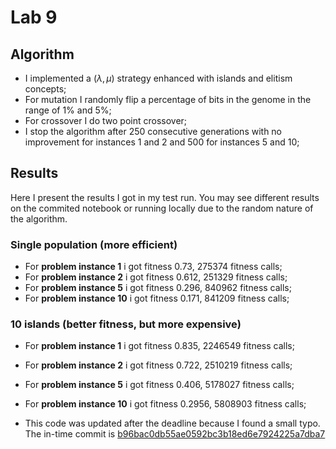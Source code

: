 # Lab 9

## Algorithm

- I implemented a $(\lambda, \mu)$ strategy enhanced with islands and elitism concepts;
- For mutation I randomly flip a percentage of bits in the genome in the range of 1% and 5%;
- For crossover I do two point crossover;
- I stop the algorithm after 250 consecutive generations with no improvement for instances 1 and 2 and 500 for instances 5 and 10;

## Results

Here I present the results I got in my test run. You may see different results on the commited notebook or running locally due to the random nature of the algorithm.

### Single population (more efficient)

- For **problem instance 1** i got fitness 0.73, 275374 fitness calls;
- For **problem instance 2** i got fitness 0.612, 251329 fitness calls;
- For **problem instance 5** i got fitness 0.296, 840962 fitness calls;
- For **problem instance 10** i got fitness 0.171, 841209 fitness calls;

### 10 islands (better fitness, but more expensive)

- For **problem instance 1** i got fitness 0.835, 2246549 fitness calls;
- For **problem instance 2** i got fitness 0.722, 2510219 fitness calls;
- For **problem instance 5** i got fitness 0.406, 5178027 fitness calls;
- For **problem instance 10** i got fitness 0.2956, 5808903 fitness calls;

- This code was updated after the deadline because I found a small typo. The in-time commit is [b96bac0db55ae0592bc3b18ed6e7924225a7dba7](https://github.com/class1c-j/polito-ci-labs/tree/b96bac0db55ae0592bc3b18ed6e7924225a7dba7/labs/3_min_calls)
